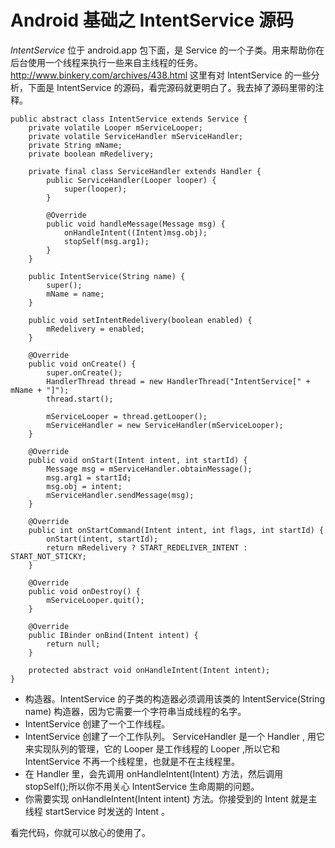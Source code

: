 # Android 基础之 IntentService 源码

*IntentService* 位于 android.app 包下面，是 Service 的一个子类。用来帮助你在后台使用一个线程来执行一些来自主线程的任务。<http://www.binkery.com/archives/438.html> 这里有对 IntentService 的一些分析，下面是 IntentService 的源码，看完源码就更明白了。我去掉了源码里带的注释。


<!--more-->


    public abstract class IntentService extends Service {
        private volatile Looper mServiceLooper;
        private volatile ServiceHandler mServiceHandler;
        private String mName;
        private boolean mRedelivery;
    
        private final class ServiceHandler extends Handler {
            public ServiceHandler(Looper looper) {
                super(looper);
            }
    
            @Override
            public void handleMessage(Message msg) {
                onHandleIntent((Intent)msg.obj);
                stopSelf(msg.arg1);
            }
        }
    
        public IntentService(String name) {
            super();
            mName = name;
        }
    
        public void setIntentRedelivery(boolean enabled) {
            mRedelivery = enabled;
        }
    
        @Override
        public void onCreate() {
            super.onCreate();
            HandlerThread thread = new HandlerThread("IntentService[" + mName + "]");
            thread.start();
    
            mServiceLooper = thread.getLooper();
            mServiceHandler = new ServiceHandler(mServiceLooper);
        }
    
        @Override
        public void onStart(Intent intent, int startId) {
            Message msg = mServiceHandler.obtainMessage();
            msg.arg1 = startId;
            msg.obj = intent;
            mServiceHandler.sendMessage(msg);
        }
    
        @Override
        public int onStartCommand(Intent intent, int flags, int startId) {
            onStart(intent, startId);
            return mRedelivery ? START_REDELIVER_INTENT : START_NOT_STICKY;
        }
    
        @Override
        public void onDestroy() {
            mServiceLooper.quit();
        }
    
        @Override
        public IBinder onBind(Intent intent) {
            return null;
        }
    
        protected abstract void onHandleIntent(Intent intent);
    }

 - 构造器。IntentService 的子类的构造器必须调用该类的 IntentService(String name) 构造器，因为它需要一个字符串当成线程的名字。
 - IntentService 创建了一个工作线程。
 - IntentService 创建了一个工作队列。 ServiceHandler 是一个 Handler , 用它来实现队列的管理，它的 Looper 是工作线程的 Looper ,所以它和 IntentService 不再一个线程里，也就是不在主线程里。
 - 在 Handler 里，会先调用 onHandleIntent(Intent) 方法，然后调用 stopSelf();所以你不用关心 IntentService 生命周期的问题。
 - 你需要实现 onHandleIntent(Intent intent) 方法。你接受到的 Intent 就是主线程 startService 时发送的 Intent 。

看完代码，你就可以放心的使用了。


